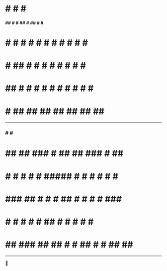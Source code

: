 #  #     #   #       #              
####     #                          
#### ##  #   #   ##  #   ## # #  ## 
#  #  #  #   #  # #  #  # # # # #   
#  # ##  #   #  #    #  # # # #  ## 
#  ## #  #   #  # #  #  # # # #   # 
#  # ##  ##  ##  ##  ##  ##  ## ### 
____________________________________

###          #   #               #          
 #           #                              
 #   ##  ## ###  #   ##  ## ###  #   ##  ## 
 #  # # #    #   #  ##### # # #  #  # # #   
 #  ###  ##  #   #  #  ## # # #  #  ###  ## 
 #  #     #  #   #  #  ## # # #  #  #     # 
 #   ## ###  ##  ## #  # ## # #  ##  ## ### 
____________________________________________



